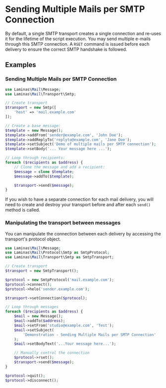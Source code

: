 # Sending Multiple Mails per SMTP Connection

By default, a single SMTP transport creates a single connection and re-uses it
for the lifetime of the script execution. You may send multiple e-mails through
this SMTP connection. A `RSET` command is issued before each delivery to ensure
the correct SMTP handshake is followed.

## Examples

### Sending Multiple Mails per SMTP Connection

```php
use Laminas\Mail\Message;
use Laminas\Mail\Transport\Smtp;

// Create transport
$transport = new Smtp([
    'host' => 'mail.example.com'
]);

// Create a base message:
$template = new Message();
$template->addFrom('sender@example.com', 'John Doe');
$template->addReplyTo('replyto@example.com', 'Jane Doe');
$template->setSubject('Demo of multiple mails per SMTP connection');
$template->setBody('... Your message here ...');

// Loop through recipients:
foreach ($recipients as $address) {
    // Clone the message and add a recipient:
    $message = clone $template;
    $message->addTo($template);

    $transport->send($message);
}
```

If you wish to have a separate connection for each mail delivery, you will need
to create and destroy your transport before and after each `send()` method is
called.

### Manipulating the transport between messages

You can manipulate the connection between each delivery by accessing the
transport's protocol object.

```php
use Laminas\Mail\Message;
use Laminas\Mail\Protocol\Smtp as SmtpProtocol;
use Laminas\Mail\Transport\Smtp as SmtpTransport;

// Create transport
$transport = new SmtpTransport();

$protocol = new SmtpProtocol('mail.example.com');
$protocol->connect();
$protocol->helo('sender.example.com');

$transport->setConnection($protocol);

// Loop through messages
foreach ($recipients as $address) {
    $mail = new Message();
    $mail->addTo($address);
    $mail->setFrom('studio@example.com', 'Test');
    $mail->setSubject(
        'Demonstration - Sending Multiple Mails per SMTP Connection'
    );
    $mail->setBodyText('...Your message here...');

    // Manually control the connection
    $protocol->rset();
    $transport->send($message);
}

$protocol->quit();
$protocol->disconnect();
```
